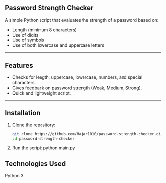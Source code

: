 ## Password Strength Checker

A simple Python script that evaluates the strength of a password based on:
- Length (minimum 8 characters)
- Use of digits
- Use of symbols
- Use of both lowercase and uppercase letters
---
##  Features
- Checks for length, uppercase, lowercase, numbers, and special characters.
- Gives feedback on password strength (Weak, Medium, Strong).
- Quick and lightweight script.
---
## Installation

1. Clone the repository:
   ```bash
   git clone https://github.com/Hajar1010/password-strength-checker.git
   cd password-strength-checker
2. Run the script:
  python main.py
## Technologies Used
  Python 3
